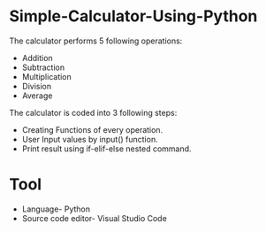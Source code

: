 # Simple-Calculator-Using-Python

The calculator performs 5 following operations:
* Addition
* Subtraction
* Multiplication
* Division
* Average

The calculator is coded into 3 following steps:<br/>
+ Creating Functions of every operation.<br/>
+ User Input values by input() function.<br/>
+ Print result using if-elif-else nested command.<br/>

# Tool 
* Language- Python
* Source code editor- Visual Studio Code
